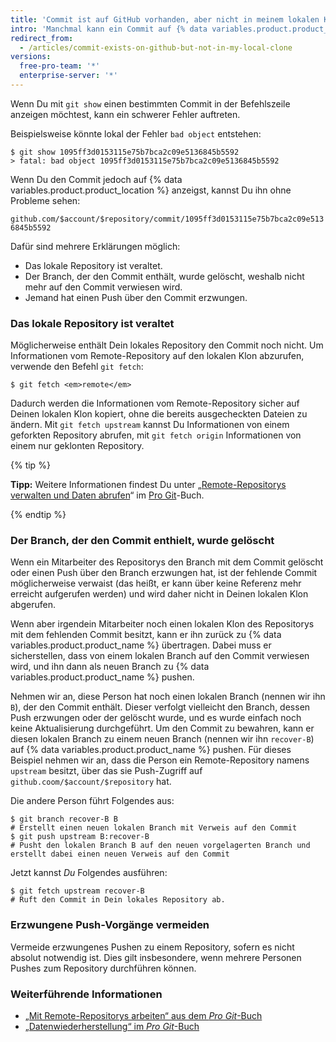```yaml
---
title: 'Commit ist auf GitHub vorhanden, aber nicht in meinem lokalen Klon'
intro: 'Manchmal kann ein Commit auf {% data variables.product.product_name %} angezeigt werden, befindet sich aber nicht im lokalen Klon des Repositorys.'
redirect_from:
  - /articles/commit-exists-on-github-but-not-in-my-local-clone
versions:
  free-pro-team: '*'
  enterprise-server: '*'
---
```


Wenn Du mit `git show` einen bestimmten Commit in der Befehlszeile anzeigen möchtest, kann ein schwerer Fehler auftreten.

Beispielsweise könnte lokal der Fehler `bad object` entstehen:

```shell
$ git show 1095ff3d0153115e75b7bca2c09e5136845b5592
> fatal: bad object 1095ff3d0153115e75b7bca2c09e5136845b5592
```

Wenn Du den Commit jedoch auf {% data variables.product.product_location %} anzeigst, kannst Du ihn ohne Probleme sehen:

`github.com/$account/$repository/commit/1095ff3d0153115e75b7bca2c09e5136845b5592`

Dafür sind mehrere Erklärungen möglich:

* Das lokale Repository ist veraltet.
* Der Branch, der den Commit enthält, wurde gelöscht, weshalb nicht mehr auf den Commit verwiesen wird.
* Jemand hat einen Push über den Commit erzwungen.

### Das lokale Repository ist veraltet

Möglicherweise enthält Dein lokales Repository den Commit noch nicht. Um Informationen vom Remote-Repository auf den lokalen Klon abzurufen, verwende den Befehl `git fetch`:

```shell
$ git fetch <em>remote</em>
```

Dadurch werden die Informationen vom Remote-Repository sicher auf Deinen lokalen Klon kopiert, ohne die bereits ausgecheckten Dateien zu ändern. Mit `git fetch upstream` kannst Du Informationen von einem geforkten Repository abrufen, mit `git fetch origin` Informationen von einem nur geklonten Repository.

{% tip %}

**Tipp:** Weitere Informationen findest Du unter „[Remote-Repositorys verwalten und Daten abrufen](https://git-scm.com/book/en/Git-Basics-Working-with-Remotes)“ im [Pro Git](https://git-scm.com/book)-Buch.

{% endtip %}

### Der Branch, der den Commit enthielt, wurde gelöscht

Wenn ein Mitarbeiter des Repositorys den Branch mit dem Commit gelöscht oder einen Push über den Branch erzwungen hat, ist der fehlende Commit möglicherweise verwaist (das heißt, er kann über keine Referenz mehr erreicht aufgerufen werden) und wird daher nicht in Deinen lokalen Klon abgerufen.

Wenn aber irgendein Mitarbeiter noch einen lokalen Klon des Repositorys mit dem fehlenden Commit besitzt, kann er ihn zurück zu {% data variables.product.product_name %} übertragen.  Dabei muss er sicherstellen, dass von einem lokalen Branch auf den Commit verwiesen wird, und ihn dann als neuen Branch zu {% data variables.product.product_name %} pushen.

Nehmen wir an, diese Person hat noch einen lokalen Branch (nennen wir ihn `B`), der den Commit enthält.  Dieser verfolgt vielleicht den Branch, dessen Push erzwungen oder der gelöscht wurde, und es wurde einfach noch keine Aktualisierung durchgeführt.  Um den Commit zu bewahren, kann er diesen lokalen Branch zu einem neuen Branch (nennen wir ihn `recover-B`) auf {% data variables.product.product_name %} pushen.  Für dieses Beispiel nehmen wir an, dass die Person ein Remote-Repository namens `upstream` besitzt, über das sie Push-Zugriff auf `github.coom/$account/$repository` hat.

Die andere Person führt Folgendes aus:

```shell
$ git branch recover-B B
# Erstellt einen neuen lokalen Branch mit Verweis auf den Commit
$ git push upstream B:recover-B
# Pusht den lokalen Branch B auf den neuen vorgelagerten Branch und erstellt dabei einen neuen Verweis auf den Commit
```

Jetzt kannst *Du* Folgendes ausführen:

```shell
$ git fetch upstream recover-B
# Ruft den Commit in Dein lokales Repository ab.
```

### Erzwungene Push-Vorgänge vermeiden

Vermeide erzwungenes Pushen zu einem Repository, sofern es nicht absolut notwendig ist. Dies gilt insbesondere, wenn mehrere Personen Pushes zum Repository durchführen können.

### Weiterführende Informationen

- [„Mit Remote-Repositorys arbeiten“ aus dem _Pro Git_-Buch](https://git-scm.com/book/en/Git-Basics-Working-with-Remotes)
- [„Datenwiederherstellung“ im _Pro Git_-Buch](https://git-scm.com/book/en/Git-Internals-Maintenance-and-Data-Recovery)
